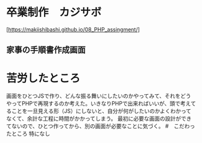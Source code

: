 # 卒業制作　カジサボ
[https://makiishibashi.github.io/08_PHP_assingment/]
## 家事の手順書作成画面
# 苦労したところ
画面をひとつJSで作り、どんな振る舞いにしたいのかやってみて、それをどうやってPHPで再現するのか考えた。いきなりPHPで出来ればいいが、頭で考えてることを一旦見える形（JS）にしないと、自分が何がしたいのかよくわかってなくて、余計な工程に時間がかかってしまう。
最初に必要な画面の設計ができてないので、ひとつ作ってから、別の画面が必要なことに気づく。
#　こだわったところ
特になし